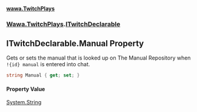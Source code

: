 #### [wawa.TwitchPlays](index.md 'index')
### [Wawa.TwitchPlays](Wawa.TwitchPlays.md 'Wawa.TwitchPlays').[ITwitchDeclarable](ITwitchDeclarable.md 'Wawa.TwitchPlays.ITwitchDeclarable')

## ITwitchDeclarable.Manual Property

Gets or sets the manual that is looked up on The Manual Repository when  
`!{id} manual` is entered into chat.

```csharp
string Manual { get; set; }
```

#### Property Value
[System.String](https://docs.microsoft.com/en-us/dotnet/api/System.String 'System.String')